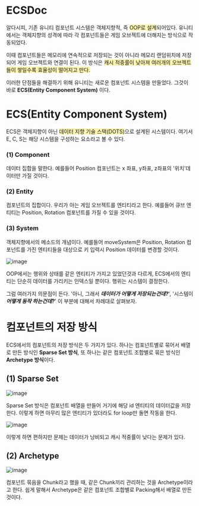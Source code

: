 # ECSDoc

알다시피, 기존 유니티 컴포넌트 시스템은 객체지향적, 즉 <span style="background-color:#fff5b1">OOP로 설계</span>되어있다. 유니티에서는 객체지향의 성격에 따라 각 컴포넌트들은 게임 오브젝트에 더해지는 방식으로 작동되었다.

이때 컴포넌트들은 메모리에 연속적으로 저장되는 것이 아니라 메모리 랜덤위치에 저장되어 게임 오브젝트와 연결이 된다. 이 방식은 <span style="background-color:#fff5b1">캐시 적중률이 낮아져 여러개의 오브젝트들이 쌓일수록 효율성이 떨어지고 만다.</span>

이러한 단점들을 해결하기 위해 유니티는 새로운 컴포넌트 시스템을 만들었다. 그것이 바로 **ECS(Entity Component System)** 이다.











# ECS(Entity Component System)

ECS은 객체지향이 아닌 <span style="background-color:#fff5b1">데이터 지향 기술 스택(DOTS)</span>으로 설계된 시스템이다.
여기서 E, C, S는 해당 시스템을 구성하는 요소라고 볼 수 있다.



### (1) Component
데이터 집합을 말한다. 
예를들어 Position 컴포넌트는 x 좌표, y좌표, z좌표의 '위치'데이터만 가질 것이다.




### (2) Entity
컴포넌트의 집합이다. 우리가 아는 게임 오브젝트를 엔티티라고 한다.
예를들어 큐브 엔티티는 Position, Rotation 컴포넌트를 가질 수 있을 것이다.





### (3) System
객체지향에서의 메소드의 개념이다. 
예를들어 moveSystem은 Position, Rotation 컴포넌트를 가진 엔티티들을 대상으로 키 입력시 Position 데이터를 변경할 것이다.




![image](https://github.com/NonnaKwon/ECSDoc/assets/89887999/66c509b0-a258-4515-8742-be10bbd2432d)




OOP에서는 행위와 상태를 같은 엔티티가 가지고 있었던것과 다르게, ECS에서의 엔티티는 단순히 데이터를 가리키는 인덱스일 뿐이다. 행위는 시스템이 결정한다.

그럼 여러가지 의문점이 든다. '아니, 그래서 _**데이터가 어떻게 저장되는건데?**_', '시스템이 _**어떻게 동작 하는건데?**_' 이 부분에 대해서 차례대로 살펴보자.














# 컴포넌트의 저장 방식

ECS에서의 컴포넌트의 저장 방식은 두 가지가 있다. 하나는 컴포넌트별로 묶어서 배열로 만든 방식인 **Sparse Set 방식**, 또 하나는 같은 컴포넌트 조합별로 묶은 방식인 **Archetype 방식**이다.




## (1) Sparse Set
![image](https://github.com/NonnaKwon/ECSDoc/assets/89887999/195169a2-11fb-4452-ac64-036bc3fabfe4)



Sparse Set 방식은 컴포넌트 배열을 만들어 거기에 해당 id 엔티티의 데이터값을 저장한다.
이렇게 하면 아무리 많은 엔티티가 있더라도 for loop만 돌면 작동을 한다.


![image](https://github.com/NonnaKwon/ECSDoc/assets/89887999/f8f78cbe-97a1-4a53-97cd-f64eddd85486)



이렇게 하면 편하지만 문제는 데이터가 낭비되고 캐시 적중률이 낮다는 문제가 있다.













## (2) Archetype

![image](https://github.com/NonnaKwon/ECSDoc/assets/89887999/da2a5a7b-138a-40f8-8055-4c9415611d21)

컴포넌트 묶음을 Chunk라고 했을 때, 같은 Chunk끼리 관리하는 것을 Archetype이라고 한다. 쉽게 말해서 Archetype은 같은 컴포넌트 조합별로 Packing해서 배열로 만든것이다.



